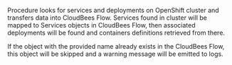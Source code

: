 Procedure looks for services and deployments on OpenShift
cluster and transfers data into CloudBees Flow. Services found
in cluster will be mapped to Services objects in CloudBees Flow,
then associated deployments will be found and containers
definitions retrieved from there.

If the object with the provided name already exists in the CloudBees Flow, this object will be skipped and a warning message will be emitted to logs.
